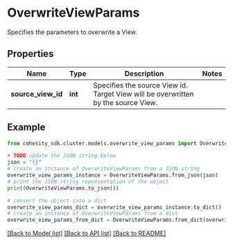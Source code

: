 # OverwriteViewParams

Specifies the parameters to overwrite a View.

## Properties

Name | Type | Description | Notes
------------ | ------------- | ------------- | -------------
**source_view_id** | **int** | Specifies the source View id. Target View will be overwritten by the source View. | 

## Example

```python
from cohesity_sdk.cluster.models.overwrite_view_params import OverwriteViewParams

# TODO update the JSON string below
json = "{}"
# create an instance of OverwriteViewParams from a JSON string
overwrite_view_params_instance = OverwriteViewParams.from_json(json)
# print the JSON string representation of the object
print(OverwriteViewParams.to_json())

# convert the object into a dict
overwrite_view_params_dict = overwrite_view_params_instance.to_dict()
# create an instance of OverwriteViewParams from a dict
overwrite_view_params_from_dict = OverwriteViewParams.from_dict(overwrite_view_params_dict)
```
[[Back to Model list]](../README.md#documentation-for-models) [[Back to API list]](../README.md#documentation-for-api-endpoints) [[Back to README]](../README.md)


